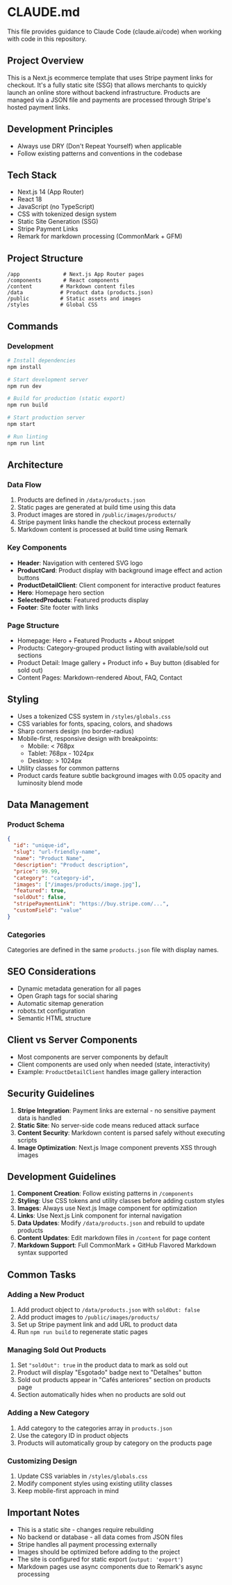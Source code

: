 # CLAUDE.md

This file provides guidance to Claude Code (claude.ai/code) when working with code in this repository.

## Project Overview

This is a Next.js ecommerce template that uses Stripe payment links for checkout. It's a fully static site (SSG) that allows merchants to quickly launch an online store without backend infrastructure. Products are managed via a JSON file and payments are processed through Stripe's hosted payment links.

## Development Principles

- Always use DRY (Don't Repeat Yourself) when applicable
- Follow existing patterns and conventions in the codebase

## Tech Stack

- Next.js 14 (App Router)
- React 18
- JavaScript (no TypeScript)
- CSS with tokenized design system
- Static Site Generation (SSG)
- Stripe Payment Links
- Remark for markdown processing (CommonMark + GFM)

## Project Structure

```
/app              # Next.js App Router pages
/components       # React components
/content         # Markdown content files
/data            # Product data (products.json)
/public          # Static assets and images
/styles          # Global CSS
```

## Commands

### Development

```bash
# Install dependencies
npm install

# Start development server
npm run dev

# Build for production (static export)
npm run build

# Start production server
npm start

# Run linting
npm run lint
```

## Architecture

### Data Flow
1. Products are defined in `/data/products.json`
2. Static pages are generated at build time using this data
3. Product images are stored in `/public/images/products/`
4. Stripe payment links handle the checkout process externally
5. Markdown content is processed at build time using Remark

### Key Components
- **Header**: Navigation with centered SVG logo
- **ProductCard**: Product display with background image effect and action buttons
- **ProductDetailClient**: Client component for interactive product features
- **Hero**: Homepage hero section
- **SelectedProducts**: Featured products display
- **Footer**: Site footer with links

### Page Structure
- Homepage: Hero + Featured Products + About snippet
- Products: Category-grouped product listing with available/sold out sections
- Product Detail: Image gallery + Product info + Buy button (disabled for sold out)
- Content Pages: Markdown-rendered About, FAQ, Contact

## Styling

- Uses a tokenized CSS system in `/styles/globals.css`
- CSS variables for fonts, spacing, colors, and shadows
- Sharp corners design (no border-radius)
- Mobile-first, responsive design with breakpoints:
  - Mobile: < 768px
  - Tablet: 768px - 1024px  
  - Desktop: > 1024px
- Utility classes for common patterns
- Product cards feature subtle background images with 0.05 opacity and luminosity blend mode

## Data Management

### Product Schema
```json
{
  "id": "unique-id",
  "slug": "url-friendly-name",
  "name": "Product Name",
  "description": "Product description",
  "price": 99.99,
  "category": "category-id",
  "images": ["/images/products/image.jpg"],
  "featured": true,
  "soldOut": false,
  "stripePaymentLink": "https://buy.stripe.com/...",
  "customField": "value"
}
```

### Categories
Categories are defined in the same `products.json` file with display names.

## SEO Considerations

- Dynamic metadata generation for all pages
- Open Graph tags for social sharing
- Automatic sitemap generation
- robots.txt configuration
- Semantic HTML structure

## Client vs Server Components

- Most components are server components by default
- Client components are used only when needed (state, interactivity)
- Example: `ProductDetailClient` handles image gallery interaction

## Security Guidelines

1. **Stripe Integration**: Payment links are external - no sensitive payment data is handled
2. **Static Site**: No server-side code means reduced attack surface
3. **Content Security**: Markdown content is parsed safely without executing scripts
4. **Image Optimization**: Next.js Image component prevents XSS through images

## Development Guidelines

1. **Component Creation**: Follow existing patterns in `/components`
2. **Styling**: Use CSS tokens and utility classes before adding custom styles
3. **Images**: Always use Next.js Image component for optimization
4. **Links**: Use Next.js Link component for internal navigation
5. **Data Updates**: Modify `/data/products.json` and rebuild to update products
6. **Content Updates**: Edit markdown files in `/content` for page content
7. **Markdown Support**: Full CommonMark + GitHub Flavored Markdown syntax supported

## Common Tasks

### Adding a New Product
1. Add product object to `/data/products.json` with `soldOut: false`
2. Add product images to `/public/images/products/`
3. Set up Stripe payment link and add URL to product data
4. Run `npm run build` to regenerate static pages

### Managing Sold Out Products
1. Set `"soldOut": true` in the product data to mark as sold out
2. Product will display "Esgotado" badge next to "Detalhes" button
3. Sold out products appear in "Cafés anteriores" section on products page
4. Section automatically hides when no products are sold out

### Adding a New Category
1. Add category to the categories array in `products.json`
2. Use the category ID in product objects
3. Products will automatically group by category on the products page

### Customizing Design
1. Update CSS variables in `/styles/globals.css`
2. Modify component styles using existing utility classes
3. Keep mobile-first approach in mind

## Important Notes

- This is a static site - changes require rebuilding
- No backend or database - all data comes from JSON files
- Stripe handles all payment processing externally
- Images should be optimized before adding to the project
- The site is configured for static export (`output: 'export'`)
- Markdown pages use async components due to Remark's async processing